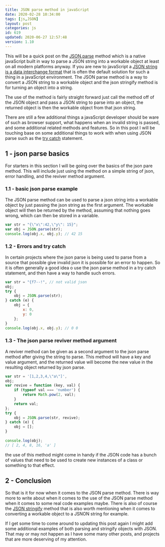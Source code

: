 ```yaml
---
title: JSON parse method in javaScript
date: 2020-02-28 10:34:00
tags: [js,JSON]
layout: post
categories: js
id: 619
updated: 2020-06-27 12:57:48
version: 1.10
---
```


This will be a quick post on the [JSON.parse](https://developer.mozilla.org/en-US/docs/Web/JavaScript/Reference/Global_Objects/JSON/parse) method which is a native javaScript built in way to parse a JSON string into a workable object at least on all modern platforms anyway. If you are new to javaScript a [JSON string is a data interchange format](https://en.wikipedia.org/wiki/JSON) that is often the default solution for such a thing in a javaScript environment. The JSON parse method is a way to convert a JSON string to a workable object and the json stringify method is for turning an object into a string.

The use of the method is fairly straight forward just call the method off of the JSON object and pass a JSON string to parse into an object, the returned object is then the workable object from that json string. 

There are still a few additional things a javaScript developer should be ware of such as browser support, what happens when an invalid string is passed, and some additional related methods and features. So in this post I will be touching base on some additional things to work with when using JSON parse such as the [try catch](/2019/03/02/js-javascript-try/) statement.

<!-- more -->

## 1 - json parse basics

For starters in this section I will be going over the basics of the json pare method. This will include just using the method on a simple string of json, error handling, and the reviver method argument.

### 1.1 - basic json parse example

The JSON parse method can be used to parse a json string into a workable object by just passing the json string as the first argument. The workable object will then be returned by the method, assuming that nothing goes wrong, which can then be stored in a variable.

```js
var str = "{\"x\":42,\"y\": 15}";
var obj = JSON.parse(str);
console.log(obj.x, obj.y); // 42 15
```

### 1.2 - Errors and try catch

In certain projects where the json parse is being used to parse from a source that possible give invalid json it is possible for an error to happen. So it is often generally a good idea o use the json parse method in a try catch statement, and then have a way to handle such errors.

```js
var str = "{f7--!", // not valid json
obj;
try {
    obj = JSON.parse(str);
} catch (e) {
    obj = {
        x: 0,
        y: 0
    };
}
console.log(obj.x, obj.y); // 0 0
```

### 1.3 - The json parse reviver method argument

A reviver method can be given as a second argument to the json parse method after giving the string to parse. This method will have a key and value argument, and the returned value will become the new value in the resulting object returned by json parse. 

```js
var str = '[1,2,3,4,\"a\"]',
obj;
var revive = function (key, val) {
    if (typeof val === 'number') {
        return Math.pow(2, val);
    }
    return val;
};
try {
    obj = JSON.parse(str, revive);
} catch (e) {
    obj = [];
}
 
console.log(obj);
// [ 2, 4, 8, 16, 'a' ]
```

the use of this method might come in handy if the JSON code has a bunch of values that need to be used to create new instances of a class or something to that effect.

## 2 - Conclusion

So that is it for now when it comes to the JSON parse method. There is way more to write about when it comes to the use of the JSON parse method when it comes to some real code examples maybe. There is also of course the [JSON stringify](https://developer.mozilla.org/en-US/docs/Web/JavaScript/Reference/Global_Objects/JSON/stringify) method that is also worth mentioning when it comes to converting a workable object to a JSNON string for example.

If I get some time to come around to updating this post again I might add some additional examples of both parsing and stringify objects with JSON. That may or may not happen as I have some many other posts, and projects that are more deserving of my attention.